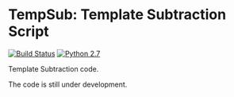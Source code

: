 # TempSub: Template Subtraction Script #

[![Build Status](https://img.shields.io/badge/release-0.1-orange)](https://github.com/sPaMFouR/TempSub)
[![Python 2.7](https://img.shields.io/badge/python-2.7-blue.svg)](https://www.python.org/downloads/release/python-271/)

Template Subtraction code. 

The code is still under development.
